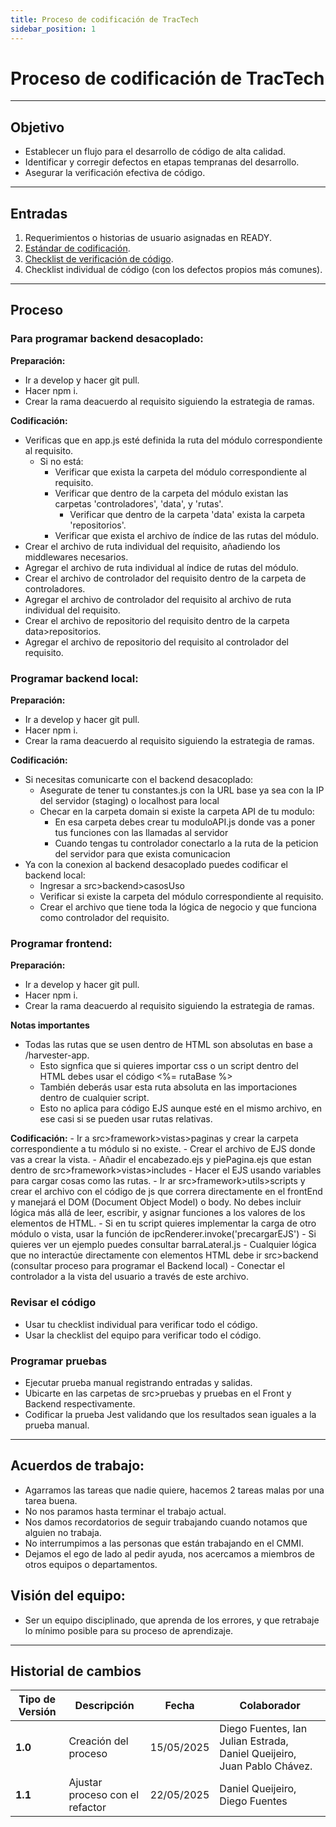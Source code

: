 ```yaml
---
title: Proceso de codificación de TracTech
sidebar_position: 1
---
```


# Proceso de codificación de TracTech

---

## Objetivo

- Establecer un flujo para el desarrollo de código de alta calidad.
- Identificar y corregir defectos en etapas tempranas del desarrollo.
- Asegurar la verificación efectiva de código.

---

## Entradas

1. Requerimientos o historias de usuario asignadas en READY.
2. [Estándar de codificación](/docs/standards/general).
3. [Checklist de verificación de código](https://docs.google.com/document/d/1ItP965B7cFppIUX3RPXg_ZuUiYZzSuGs1b5bMw2-ZpQ/edit?tab=t.0#heading=h.fhau7kjl46pa).
4. Checklist individual de código (con los defectos propios más comunes).

---

## Proceso

### Para programar backend desacoplado:

**Preparación:**
- Ir a develop y hacer git pull.
- Hacer npm i.
- Crear la rama deacuerdo al requisito siguiendo la estrategia de ramas.

**Codificación:**
- Verificas que en app.js esté definida la ruta del módulo correspondiente al requisito.
    - Si no está:
        - Verificar que exista la carpeta del módulo correspondiente al requisito.
        - Verificar que dentro de la carpeta del módulo existan las carpetas 'controladores', 'data', y 'rutas'.
            - Verificar que dentro de la carpeta 'data' exista la carpeta 'repositorios'.
        - Verificar que exista el archivo de índice de las rutas del módulo.
- Crear el archivo de ruta individual del requisito, añadiendo los middlewares necesarios.
- Agregar el archivo de ruta individual al índice de rutas del módulo.
- Crear el archivo de controlador del requisito dentro de la carpeta de controladores.
- Agregar el archivo de controlador del requisito al archivo de ruta individual del requisito.
- Crear el archivo de repositorio del requisito dentro de la carpeta data>repositorios.
- Agregar el archivo de repositorio del requisito al controlador del requisito.


### Programar backend local:

**Preparación:**
- Ir a develop y hacer git pull.
- Hacer npm i.
- Crear la rama deacuerdo al requisito siguiendo la estrategia de ramas.

**Codificación:**
- Si necesitas comunicarte con el backend desacoplado:
    - Asegurate de tener tu constantes.js con la URL base ya sea con la IP del servidor (staging) o localhost para local
    - Checar en la carpeta domain si existe la carpeta API de tu modulo:
        - En esa carpeta debes crear tu moduloAPI.js donde vas a poner tus funciones con las llamadas al servidor
        - Cuando tengas tu controlador conectarlo a la ruta de la peticion del servidor para que exista comunicacion
 -  Ya con la conexion al backend desacoplado puedes codificar el backend local:
    - Ingresar a src>backend>casosUso
    - Verificar si existe la carpeta del módulo correspondiente al requisito.
    - Crear el archivo que tiene toda la lógica de negocio y que funciona como controlador del requisito.

### Programar frontend:

**Preparación:**
- Ir a develop y hacer git pull.
- Hacer npm i.
- Crear la rama deacuerdo al requisito siguiendo la estrategia de ramas.

**Notas importantes**
- Todas las rutas que se usen dentro de HTML son absolutas en base a /harvester-app.
    - Esto signfica que si quieres importar css o un script dentro del HTML debes usar el código <%= rutaBase %>
    - También deberás usar esta ruta absoluta en las importaciones dentro de cualquier script.
    - Esto no aplica para código EJS aunque esté en el mismo archivo, en ese casi si se pueden usar rutas relativas.

**Codificación:**
    - Ir a src>framework>vistas>paginas y crear la carpeta correspondiente a tu módulo si no existe.
    - Crear el archivo de EJS donde vas a crear la vista.
        - Añadir el encabezado.ejs y piePagina.ejs que estan dentro de src>framework>vistas>includes
        - Hacer el EJS usando variables para cargar cosas como las rutas.
    - Ir ar src>framework>utils>scripts y crear el archivo con el código de js que correra directamente en el frontEnd y manejará el DOM (Document Object Model) o body. No debes incluir lógica más allá de leer, escribir, y asignar funciones a los valores de los elementos de HTML.
        - Si en tu script quieres implementar la carga de otro módulo o vista, usar la función de ipcRenderer.invoke('precargarEJS')
            - Si quieres ver un ejemplo puedes consultar barraLateral.js
    - Cualquier lógica que no interactúe directamente con elementos HTML debe ir src>backend (consultar proceso para programar el Backend local)
    - Conectar el controlador a la vista del usuario a través de este archivo.

### Revisar el código

- Usar tu checklist individual para verificar todo el código.
- Usar la checklist del equipo para verificar todo el código.

### Programar pruebas
- Ejecutar prueba manual registrando entradas y salidas.
- Ubicarte en las carpetas de src>pruebas y pruebas en el Front y Backend respectivamente.
- Codificar la prueba Jest validando que los resultados sean iguales a la prueba manual.

---

## Acuerdos de trabajo:
- Agarramos las tareas que nadie quiere, hacemos 2 tareas malas por una tarea buena.
- No nos paramos hasta terminar el trabajo actual.
- Nos damos recordatorios de seguir trabajando cuando notamos que alguien no trabaja.
- No interrumpimos a las personas que están trabajando en el CMMI.
- Dejamos el ego de lado al pedir ayuda, nos acercamos a miembros de otros equipos o departamentos.


## Visión del equipo:
- Ser un equipo disciplinado, que aprenda de los errores, y que retrabaje lo mínimo posible para su proceso de aprendizaje.

---

## Historial de cambios

| **Tipo de Versión** | **Descripción** | **Fecha**  | **Colaborador** |
| ------------------- | --------------- | ---------- | --------------- |
| **1.0** | Creación del proceso | 15/05/2025 | Diego Fuentes, Ian Julian Estrada, Daniel Queijeiro, Juan Pablo Chávez. |
| **1.1** | Ajustar proceso con el refactor | 22/05/2025 | Daniel Queijeiro, Diego Fuentes |
